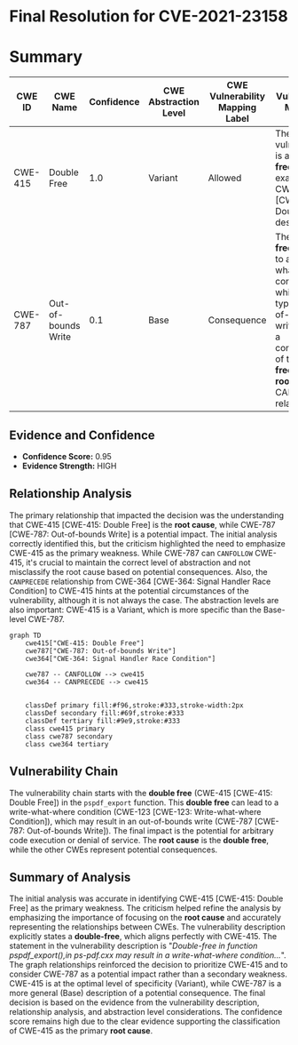 # Final Resolution for CVE-2021-23158

# Summary
| CWE ID | CWE Name | Confidence | CWE Abstraction Level | CWE Vulnerability Mapping Label | CWE-Vulnerability Mapping Notes |
|---|---|---|---|---|---|
| CWE-415 | Double Free | 1.0 | Variant | Allowed | The vulnerability is a **double free**, which is exactly what CWE-415 [CWE-415: Double Free] describes. |
| CWE-787 | Out-of-bounds Write | 0.1 | Base | Consequence | The **double free** can lead to a write-what-where condition, which is a type of out-of-bounds write. This is a consequence of the **double free**, not the **root cause**. CANFOLLOW relationship. |

## Evidence and Confidence

*   **Confidence Score:** 0.95
*   **Evidence Strength:** HIGH

## Relationship Analysis
The primary relationship that impacted the decision was the understanding that CWE-415 [CWE-415: Double Free] is the **root cause**, while CWE-787 [CWE-787: Out-of-bounds Write] is a potential impact. The initial analysis correctly identified this, but the criticism highlighted the need to emphasize CWE-415 as the primary weakness. While CWE-787 can `CANFOLLOW` CWE-415, it's crucial to maintain the correct level of abstraction and not misclassify the root cause based on potential consequences. Also, the `CANPRECEDE` relationship from CWE-364 [CWE-364: Signal Handler Race Condition] to CWE-415 hints at the potential circumstances of the vulnerability, although it is not always the case. The abstraction levels are also important: CWE-415 is a Variant, which is more specific than the Base-level CWE-787.

```mermaid
graph TD
    cwe415["CWE-415: Double Free"]
    cwe787["CWE-787: Out-of-bounds Write"]
    cwe364["CWE-364: Signal Handler Race Condition"]

    cwe787 -- CANFOLLOW --> cwe415
    cwe364 -- CANPRECEDE --> cwe415
    

    classDef primary fill:#f96,stroke:#333,stroke-width:2px
    classDef secondary fill:#69f,stroke:#333
    classDef tertiary fill:#9e9,stroke:#333
    class cwe415 primary
    class cwe787 secondary
    class cwe364 tertiary
```

## Vulnerability Chain
The vulnerability chain starts with the **double free** (CWE-415 [CWE-415: Double Free]) in the `pspdf_export` function. This **double free** can lead to a write-what-where condition (CWE-123 [CWE-123: Write-what-where Condition]), which may result in an out-of-bounds write (CWE-787 [CWE-787: Out-of-bounds Write]). The final impact is the potential for arbitrary code execution or denial of service. The **root cause** is the **double free**, while the other CWEs represent potential consequences.

## Summary of Analysis
The initial analysis was accurate in identifying CWE-415 [CWE-415: Double Free] as the primary weakness. The criticism helped refine the analysis by emphasizing the importance of focusing on the **root cause** and accurately representing the relationships between CWEs. The vulnerability description explicitly states a **double-free**, which aligns perfectly with CWE-415. The statement in the vulnerability description is "*Double-free in function pspdf_export(),in ps-pdf.cxx may result in a write-what-where condition...*". The graph relationships reinforced the decision to prioritize CWE-415 and to consider CWE-787 as a potential impact rather than a secondary weakness. CWE-415 is at the optimal level of specificity (Variant), while CWE-787 is a more general (Base) description of a potential consequence. The final decision is based on the evidence from the vulnerability description, relationship analysis, and abstraction level considerations. The confidence score remains high due to the clear evidence supporting the classification of CWE-415 as the primary **root cause**.